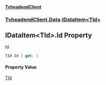 #### [TvheadendClient](./index.md 'index')
### [TvheadendClient.Data](./TvheadendClient-Data.md 'TvheadendClient.Data').[IDataItem&lt;TId&gt;](./TvheadendClient-Data-IDataItem-TId-.md 'TvheadendClient.Data.IDataItem&lt;TId&gt;')
## IDataItem&lt;TId&gt;.Id Property
Id  
```csharp
TId Id { get; }
```
#### Property Value
[TId](./TvheadendClient-Data-IDataItem-TId-.md#TvheadendClient-Data-IDataItem-TId--TId 'TvheadendClient.Data.IDataItem&lt;TId&gt;.TId')  
